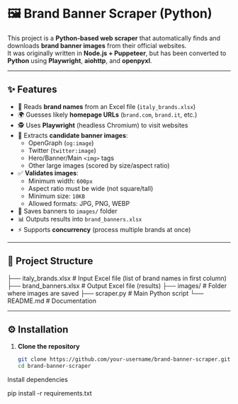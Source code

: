 # 🖼️ Brand Banner Scraper (Python)

This project is a **Python-based web scraper** that automatically finds and downloads **brand banner images** from their official websites.  
It was originally written in **Node.js + Puppeteer**, but has been converted to **Python** using **Playwright**, **aiohttp**, and **openpyxl**.

---

## ✨ Features

- 📖 Reads **brand names** from an Excel file (`italy_brands.xlsx`)
- 🌍 Guesses likely **homepage URLs** (`brand.com`, `brand.it`, etc.)
- 🕵️ Uses **Playwright** (headless Chromium) to visit websites
- 🔎 Extracts **candidate banner images**:
  - OpenGraph (`og:image`)
  - Twitter (`twitter:image`)
  - Hero/Banner/Main `<img>` tags
  - Other large images (scored by size/aspect ratio)
- ✅ **Validates images**:
  - Minimum width: `600px`
  - Aspect ratio must be wide (not square/tall)
  - Minimum size: `10KB`
  - Allowed formats: JPG, PNG, WEBP
- 💾 Saves banners to `images/` folder
- 📊 Outputs results into `brand_banners.xlsx`
- ⚡ Supports **concurrency** (process multiple brands at once)

---

## 📂 Project Structure

├── italy_brands.xlsx       # Input Excel file (list of brand names in first column)
├── brand_banners.xlsx      # Output Excel file (results)
├── images/                 # Folder where images are saved
├── scraper.py              # Main Python script
└── README.md               # Documentation


---

## ⚙️ Installation

1. **Clone the repository**
   ```bash
   git clone https://github.com/your-username/brand-banner-scraper.git
   cd brand-banner-scraper


Install dependencies

pip install -r requirements.txt



